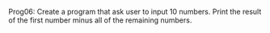 Prog06: Create a program that ask user to input 10 numbers. Print the result of the first number minus all of the remaining numbers.

